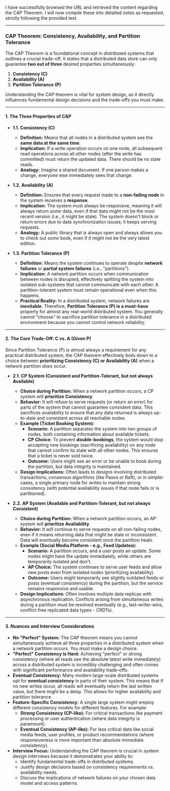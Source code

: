 I have successfully browsed the URL and retrieved the content regarding the CAP Theorem. I will now compile these into detailed notes as requested, strictly following the provided text.

---

### CAP Theorem: Consistency, Availability, and Partition Tolerance

The CAP Theorem is a foundational concept in distributed systems that outlines a crucial trade-off. It states that a distributed data store can only guarantee **two out of three** desired properties simultaneously:

1.  **Consistency (C)**
2.  **Availability (A)**
3.  **Partition Tolerance (P)**

Understanding the CAP theorem is vital for system design, as it directly influences fundamental design decisions and the trade-offs you must make.

---

#### 1. The Three Properties of CAP

* **1.1. Consistency (C)**
    * **Definition:** Means that all nodes in a distributed system see the **same data at the same time**.
    * **Implication:** If a write operation occurs on one node, all subsequent read operations across all other nodes (after the write has committed) must return the updated data. There should be no stale reads.
    * **Analogy:** Imagine a shared document. If one person makes a change, everyone else immediately sees that change.

* **1.2. Availability (A)**
    * **Definition:** Ensures that every request made to a **non-failing node** in the system receives a **response**.
    * **Implication:** The system must always be responsive, meaning it will always return *some* data, even if that data might not be the most recent version (i.e., it might be stale). The system doesn't block or return errors due to data synchronization issues; it keeps serving requests.
    * **Analogy:** A public library that is always open and always allows you to check out *some* book, even if it might not be the very latest edition.

* **1.3. Partition Tolerance (P)**
    * **Definition:** Means the system continues to operate despite **network failures** or **partial system failures** (i.e., "partitions").
    * **Implication:** A network partition occurs when communication between nodes is disrupted, effectively splitting the system into isolated sub-systems that cannot communicate with each other. A partition-tolerant system must remain operational even when this happens.
    * **Practical Reality:** In a distributed system, network failures are **inevitable**. Therefore, **Partition Tolerance (P) is a must-have** property for almost any real-world distributed system. You generally cannot "choose" to sacrifice partition tolerance in a distributed environment because you cannot control network reliability.

---

#### 2. The Core Trade-Off: C vs. A (Given P)

Since Partition Tolerance (P) is almost always a requirement for any practical distributed system, the CAP theorem effectively boils down to a choice between **prioritizing Consistency (C) or Availability (A)** when a network partition *does* occur.

* **2.1. CP System (Consistent and Partition-Tolerant, but not always Available)**
    * **Choice during Partition:** When a network partition occurs, a CP system will **prioritize Consistency**.
    * **Behavior:** It will refuse to serve requests (or return an error) for parts of the system that cannot guarantee consistent data. This sacrifices availability to ensure that any data returned is always up-to-date and consistent across all reachable nodes.
    * **Example (Ticket Booking System):**
        * **Scenario:** A partition separates the system into two groups of nodes, both containing information about available tickets.
        * **CP Choice:** To prevent **double-bookings**, the system would stop accepting new bookings (sacrificing availability) on any node that cannot confirm its state with all other nodes. This ensures that a ticket is never sold twice.
        * **Outcome:** Users might see an error or be unable to book during the partition, but data integrity is maintained.
    * **Design Implications:** Often leads to designs involving distributed transactions, consensus algorithms (like Paxos or Raft), or in simpler cases, a single primary node for writes to maintain strong consistency (with potential availability issues if that node fails or is partitioned).

* **2.2. AP System (Available and Partition-Tolerant, but not always Consistent)**
    * **Choice during Partition:** When a network partition occurs, an AP system will **prioritize Availability**.
    * **Behavior:** It will continue to serve requests on all non-failing nodes, even if it means returning data that might be stale or inconsistent. Data will eventually become consistent once the partition heals.
    * **Example (Social Media Platform - e.g., Feed Updates):**
        * **Scenario:** A partition occurs, and a user posts an update. Some nodes might have the update immediately, while others are temporarily isolated and don't.
        * **AP Choice:** The system continues to serve user feeds and allow new posts even from isolated nodes (prioritizing availability).
        * **Outcome:** Users might temporarily see slightly outdated feeds or posts (eventual consistency) during the partition, but the service remains responsive and usable.
    * **Design Implications:** Often involves multiple data replicas with asynchronous replication. Conflicts arising from simultaneous writes during a partition must be resolved eventually (e.g., last-writer-wins, conflict-free replicated data types - CRDTs).

---

#### 3. Nuances and Interview Considerations

* **No "Perfect" System:** The CAP theorem means you cannot simultaneously achieve all three properties in a distributed system when a network partition occurs. You must make a design choice.
* **"Perfect" Consistency is Hard:** Achieving "perfect" or strong consistency (where all reads see the absolute latest write immediately) across a distributed system is incredibly challenging and often comes with significant performance and availability trade-offs.
* **Eventual Consistency:** Many modern large-scale distributed systems opt for **eventual consistency** in parts of their system. This means that if no new writes occur, all reads will eventually return the last written value, but there might be a delay. This allows for higher availability and partition tolerance.
* **Feature-Specific Consistency:** A single large system might employ different consistency models for different features. For example:
    * **Strong Consistency (CP-like):** For critical transactions like payment processing or user authentication (where data integrity is paramount).
    * **Eventual Consistency (AP-like):** For less critical data like social media feeds, user profiles, or product recommendations (where responsiveness is more important than absolute immediate consistency).
* **Interview Focus:** Understanding the CAP theorem is crucial in system design interviews because it demonstrates your ability to:
    * Identify fundamental trade-offs in distributed systems.
    * Justify design decisions based on consistency requirements vs. availability needs.
    * Discuss the implications of network failures on your chosen data model and access patterns.